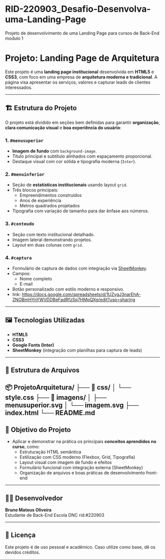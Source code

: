 # RID-220903_Desafio-Desenvolva-uma-Landing-Page
Projeto de desenvolvimento de uma Landing Page para cursos de Back-End modulo 1

# Projeto: Landing Page de Arquitetura

Este projeto é uma **landing page institucional** desenvolvida em **HTML5** e **CSS3**, com foco em uma empresa de **arquitetura moderna e tradicional**. A página visa apresentar os serviços, valores e capturar leads de clientes interessados.

---

## 🏗️ Estrutura do Projeto

O projeto está dividido em seções bem definidas para garantir **organização**, **clara comunicação visual** e **boa experiência do usuário**:

### 1. `#menusuperior`
- **Imagem de fundo** com `background-image`.
- Título principal e subtítulo alinhados com espaçamento proporcional.
- Destaque visual com cor sólida e tipografia moderna (`Inter`).

### 2. `#menuinferior`
- Seção de **estatísticas institucionais** usando layout `grid`.
- Três blocos principais:
  - Empreendimentos construídos
  - Anos de experiência
  - Metros quadrados projetados
- Tipografia com variação de tamanho para dar ênfase aos números.

### 3. `#conteudo`
- Seção com texto institucional detalhado.
- Imagem lateral demonstrando projetos.
- Layout em duas colunas com `grid`.

### 4. `#captura`
- Formulário de captura de dados com integração via [SheetMonkey](https://www.sheetmonkey.io/).
- Campos:
  - Nome completo
  - E-mail
- Botão personalizado com estilo moderno e responsivo.
- link: https://docs.google.com/spreadsheets/d/1UZygJ3narEhA-ZNOBmHYnYWVDDBeFadRfzSq7HMpQXg/edit?usp=sharing
---

## 🖼️ Tecnologias Utilizadas

- **HTML5**
- **CSS3**
- **Google Fonts (Inter)**
- **SheetMonkey** (integração com planilhas para captura de leads)

---

## 📁 Estrutura de Arquivos
📦 ProjetoArquitetura/
├── 📁 css/
│ └── style.css
├── 📁 imagens/
│ ├── menusuperior.svg
│ └── imagem.svg
├── index.html
└── README.md
--

## 🎯 Objetivo do Projeto

- Aplicar e demonstrar na prática os principais **conceitos aprendidos no curso**, como:
  - Estruturação HTML semântica
  - Estilização com CSS moderno (Flexbox, Grid, Tipografia)
  - Layout visual com imagem de fundo e efeitos
  - Formulário funcional com integração externa (SheetMonkey)
  - Organização de arquivos e boas práticas de desenvolvimento front-end

---

## 👨‍💻 Desenvolvedor

**Bruno Mateus Oliveira**  
Estudante de Back-End Escola DNC rid:#220903

---

## 📜 Licença

Este projeto é de uso pessoal e acadêmico. Caso utilize como base, dê os devidos créditos.